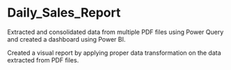 # Daily_Sales_Report
Extracted and consolidated data from multiple PDF files using Power Query and created a dashboard using Power BI.

Created a visual report by applying proper data transformation on the data extracted from PDF files.
